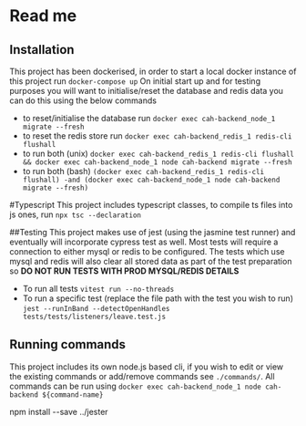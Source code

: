 # Read me
## Installation
This project has been dockerised, in order to start a local docker instance of this project run ``docker-compose up``
On initial start up and for testing purposes you will want to initialise/reset the database and redis data you can do this using the below commands 
- to reset/initialise the database run ``docker exec cah-backend_node_1 migrate --fresh``
- to reset the redis store run ``docker exec cah-backend_redis_1 redis-cli flushall``
- to run both (unix)  ``docker exec cah-backend_redis_1 redis-cli flushall && docker exec cah-backend_node_1 node cah-backend migrate --fresh``
- to run both (bash)  ``(docker exec cah-backend_redis_1 redis-cli flushall) -and (docker exec cah-backend_node_1 node cah-backend migrate --fresh)``

#Typescript
This project includes typescript classes, to compile ts files into js ones, run ``npx tsc --declaration``

##Testing
This project makes use of jest (using the jasmine test runner) and eventually will incorporate cypress test as well. Most tests will require a connection to either mysql or redis to be configured.
The tests which use mysql and redis will also clear all stored data as part of the test preparation so **DO NOT RUN TESTS WITH PROD MYSQL/REDIS DETAILS** 
- To run all tests ``vitest run --no-threads``
- To run a specific test (replace the file path with the test you wish to run) ``jest --runInBand --detectOpenHandles tests/tests/listeners/leave.test.js``

## Running commands
This project includes its own node.js based cli, if you wish to edit or view the existing commands or add/remove commands see ``./commands/``. All commands can be run using ``docker exec cah-backend_node_1 node cah-backend ${command-name}``


npm install --save ../jester
